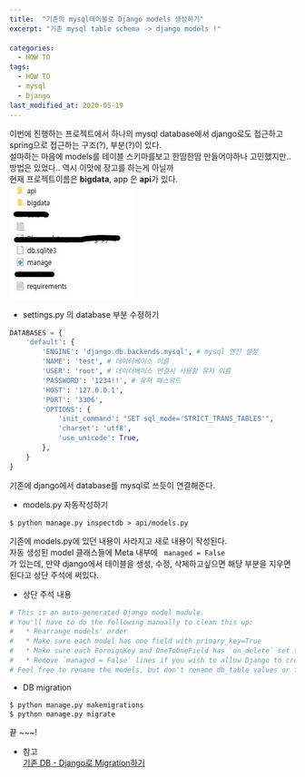```yaml
---
title:  "기존의 mysql테이블로 Django models 생성하기"
excerpt: "기존 mysql table schema -> django models !"

categories:
  - HOW TO
tags:
  - HOW TO
  - mysql
  - Django
last_modified_at: 2020-05-19
---
```

이번에 진행하는 프로젝트에서 하나의 mysql database에서 
django로도 접근하고 spring으로 접근하는 구조(?), 부분(?)이 있다.  
설마하는 마음에 models를 테이블 스키마를보고 한땀한땀 만들어야하나 고민했지만..  
방법은 있었다.. 역시 이맛에 장고를 하는게 아닐까  
현재 프로젝트이름은 **bigdata**, app 은 **api**가 있다.  
![image1](/assets/images/post/200519-1.JPG)


* settings.py 의 database 부분 수정하기
```python
DATABASES = { 
    'default': {
        'ENGINE': 'django.db.backends.mysql', # mysql 엔진 설정
        'NAME': 'test', # 데이터베이스 이름
        'USER': 'root', # 데이터베이스 연결시 사용할 유저 이름
        'PASSWORD': '1234!!', # 유저 패스워드
        'HOST': '127.0.0.1',
        'PORT': '3306',
        'OPTIONS': {
            'init_command': "SET sql_mode='STRICT_TRANS_TABLES'",
            'charset': 'utf8',
            'use_unicode': True,
        },
    }
}
```
기존에 django에서 database를 mysql로 쓰듯이 연결해준다.  

* models.py 자동작성하기  
```
$ python manage.py inspectdb > api/models.py
```
기존에 models.py에 있던 내용이 사라지고 새로 내용이 작성된다.  
자동 생성된 model 클래스들에 Meta 내부에 <code> managed = False </code>가 있는데, 만약 django에서 테이블을 생성, 수정, 삭제하고싶으면 해당 부분을 지우면 된다고 상단 주석에 써있다.  
  * 상단 주석 내용
  ```python
  # This is an auto-generated Django model module.
  # You'll have to do the following manually to clean this up:
  #   * Rearrange models' order
  #   * Make sure each model has one field with primary_key=True
  #   * Make sure each ForeignKey and OneToOneField has `on_delete` set to the desired behavior
  #   * Remove `managed = False` lines if you wish to allow Django to create, modify, and delete the table
  # Feel free to rename the models, but don't rename db_table values or field names.
  ``` 
* DB migration
```
$ python manage.py makemigrations
$ python manage.py migrate
```  
끝 ~~~!  


* 참고  
[기존 DB - Django로 Migration하기](https://ministar.tistory.com/11)